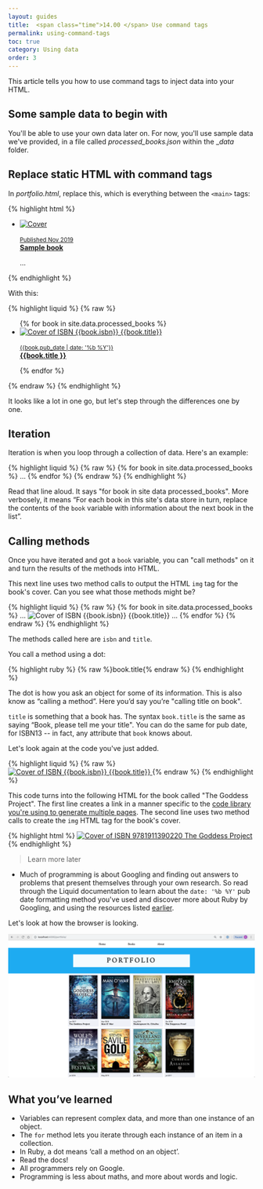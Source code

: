 ```yaml
---
layout: guides
title:  <span class="time">14.00 </span> Use command tags
permalink: using-command-tags
toc: true
category: Using data
order: 3
---
```

<!-- <span class="tag tag--draft">Not started</span> -->
<!-- <span class="tag tag--progress">In progress</span> -->
<!-- <span class="tag tag--review">Ready for review</span> -->
<!-- <span class="tag tag--approved">Approved</span> -->

<p class="content__abstract">
  This article tells you how to use command tags to inject data into your HTML.
</p>

## Some sample data to begin with
You'll be able to use your own data later on. For now, you'll use sample data we've provided, in a file called _processed_books.json_ within the __data_ folder.

## Replace static HTML with command tags

In _portfolio.html_, replace this, which is everything between the `<main>` tags:

{% highlight html %}
  <ul class="covers-container">
    <li class="cover-container">
      <a href="/sample_book">
        <img src="/images/home_img.jpg" class="cover" alt="Cover" />
        <p>
          <small>Published Nov 2019</small>
          <br />
          <strong>Sample book</strong>
        </p>
      </a>
    </li>
    ...
  </ul>
{% endhighlight %}

With this:

{% highlight liquid %}
  {% raw %}
  <ul class="covers-container">
    {% for book in site.data.processed_books %}
      <li class="cover-container">
        <a href="{{ book.title | datapage_url }}">
          <img src="/images/covers/{{book.isbn}}.jpg" class="cover" alt="Cover of ISBN {{book.isbn}} {{book.title}}"/>
          <p>
            <small>{{book.pub_date | date: '%b %Y'}}</small>
            <br/>
            <strong>{{book.title }}</strong>
          </p>
        </a>
      </li>
    {% endfor %}
  </ul>

  {% endraw %}
{% endhighlight %}

It looks like a lot in one go, but let's step through the differences one by one.

## Iteration

Iteration is when you loop through a collection of data. Here's an example:

{% highlight liquid %}
  {% raw %}
  {% for book in site.data.processed_books %}
  ...
  {% endfor %}
{% endraw %}
{% endhighlight %}

Read that line aloud. It says "for book in site data processed_books". More verbosely, it means “For each book in this site's data store in turn, replace the contents of the `book` variable with information about the next book in the list”.

## Calling methods

Once you have iterated and got a `book` variable, you can "call methods" on it and turn the results of the methods into HTML.

This next line uses two method calls to output the HTML `img` tag for the book's cover. Can you see what those methods might be?

{% highlight liquid %}
  {% raw %}
  {% for book in site.data.processed_books %}
    ...
    <img src="/images/covers/{{book.isbn}}.jpg" class="cover" alt="Cover of ISBN {{book.isbn}} {{book.title}}"/>
    ...
  {% endfor %}
{% endraw %}
{% endhighlight %}

The methods called here are `isbn` and `title`.

You call a method using a dot:

{% highlight ruby %}
  {% raw %}book.title{% endraw %}
{% endhighlight %}

The dot is how you ask an object for some of its information. This is also know as “calling a method”. Here you’d say you’re "calling title on book".

`title` is something that a book has. The syntax `book.title` is the same as saying “Book, please tell me your title". You can do the same for pub date, for ISBN13 -- in fact, any attribute that `book` knows about.

Let's look again at the code you've just added.

{% highlight liquid %}
  {% raw %}
  <a href="{{ book.title | datapage_url }}">
    <img src="/images/covers/{{book.isbn}}.jpg" class="cover" alt="Cover of ISBN {{book.isbn}} {{book.title}}"/>
  </a>
  {% endraw %}
{% endhighlight %}

This code turns into the following HTML for the book called "The Goddess Project". The first line creates a link in a manner specific to the [code library you're using to generate multiple pages](https://github.com/avillafiorita/jekyll-datapage_gen). The second line uses two method calls to create the `img` HTML tag for the book's cover.

{% highlight html %}
<a href="/books/the-goddess-project/">
  <img src="/images/covers/9781911390220.jpg" class="cover" alt="Cover of ISBN 9781911390220 The Goddess Project">
</a>
{% endhighlight %}

> <span class="content__learn-more">Learn more later</span>
*  Much of programming is about Googling and finding out answers to problems that present themselves through your own research. So read through the Liquid documentation to learn about the `date: '%b %Y'` pub date formatting method you've used and discover more about Ruby by Googling, and using the resources listed [earlier](/languages-and-tools).

Let's look at how the browser is looking.

![](assets/images/list.png)

## What you’ve learned

* Variables can represent complex data, and more than one instance of an object.
* The `for` method lets you iterate through each instance of an item in a collection.
* In Ruby, a dot means ‘call a method on an object’.
* Read the docs!
* All programmers rely on Google.
* Programming is less about maths, and more about words and logic.
